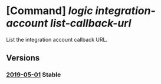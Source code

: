 # [Command] _logic integration-account list-callback-url_

List the integration account callback URL.

## Versions

### [2019-05-01](/Resources/mgmt-plane/L3N1YnNjcmlwdGlvbnMve30vcmVzb3VyY2Vncm91cHMve30vcHJvdmlkZXJzL21pY3Jvc29mdC5sb2dpYy9pbnRlZ3JhdGlvbmFjY291bnRzL3t9L2xpc3RjYWxsYmFja3VybA==/2019-05-01.xml) **Stable**

<!-- mgmt-plane /subscriptions/{}/resourcegroups/{}/providers/microsoft.logic/integrationaccounts/{}/listcallbackurl 2019-05-01 -->
